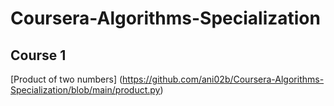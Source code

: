 # Coursera-Algorithms-Specialization
## Course 1
[Product of two numbers] (https://github.com/ani02b/Coursera-Algorithms-Specialization/blob/main/product.py)
